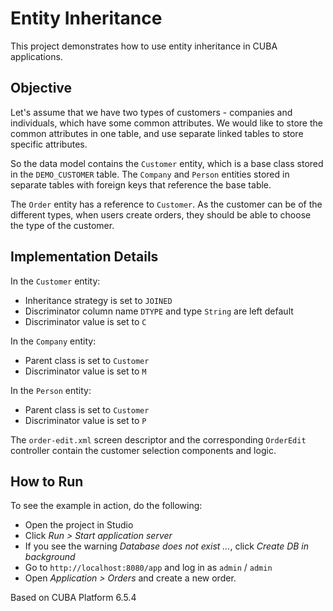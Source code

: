 # Entity Inheritance

This project demonstrates how to use entity inheritance in CUBA applications.

## Objective

Let's assume that we have two types of customers - companies and individuals, which have some common attributes. We would like to store the common attributes in one table, and use separate linked tables to store specific attributes.

So the data model contains the `Customer` entity, which is a base class stored in the `DEMO_CUSTOMER` table. The `Company` and `Person` entities stored in separate tables with foreign keys that reference the base table.

The `Order` entity has a reference to `Customer`. As the customer can be of the different types, when users create orders, they should be able to choose the type of the customer.

## Implementation Details

In the `Customer` entity:

* Inheritance strategy is set to `JOINED`
* Discriminator column name `DTYPE` and type `String` are left default
* Discriminator value is set to `C`

In the `Company` entity:

* Parent class is set to `Customer`
* Discriminator value is set to `M`

In the `Person` entity:

* Parent class is set to `Customer`
* Discriminator value is set to `P`

The `order-edit.xml` screen descriptor and the corresponding `OrderEdit` controller contain the customer selection components and logic.

## How to Run

To see the example in action, do the following:

* Open the project in Studio
* Click *Run > Start application server*
* If you see the warning *Database does not exist ...*, click *Create DB in background*
* Go to `http://localhost:8080/app` and log in as `admin` / `admin`
* Open *Application > Orders* and create a new order.

Based on CUBA Platform 6.5.4
